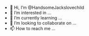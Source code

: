 - 👋 Hi, I’m @HandsomeJackslovechild
- 👀 I’m interested in ...
- 🌱 I’m currently learning ...
- 💞️ I’m looking to collaborate on ...
- 📫 How to reach me ...

<!---
HandsomeJackslovechild/HandsomeJackslovechild is a ✨ special ✨ repository because its `README.md` (this file) appears on your GitHub profile.
You can click the Preview link to take a look at your changes.
--->
